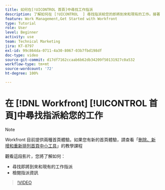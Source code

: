 ```yaml
---
title: 如何在[!UICONTROL 首頁]中尋找工作指派
description: 了解如何在 [!UICONTROL  ] 尋找指派給您的即將到來和現有的工作。接著檢閱指派資料。
feature: Work Management,Get Started with Workfront
type: Tutorial
role: User
level: Beginner
activity: use
team: Technical Marketing
jira: KT-8797
exl-id: 99c864da-0711-4a30-8067-03b7fbd198df
doc-type: video
source-git-commit: d17df7162ccaab6b62db34209f50131927c0a532
workflow-type: tm+mt
source-wordcount: '72'
ht-degree: 100%

---
```


# 在 [!DNL Workfront] [!UICONTROL 首頁]中尋找指派給您的工作



>[!NOTE]
>
>Workfront 目前提供兩種首頁體驗。如果您有新的首頁體驗，請查看「[刪除、新增和重新排列首頁中小工具](/help/workfront-home/remove-add-and-rearrange-widgets.md)」的教學課程


觀看這段影片，您將了解如何：

* 尋找即將到來和現有的工作指派
* 檢閱指派資訊

>[!VIDEO](https://video.tv.adobe.com/v/335098/?quality=12&learn=on&enablevpops)
